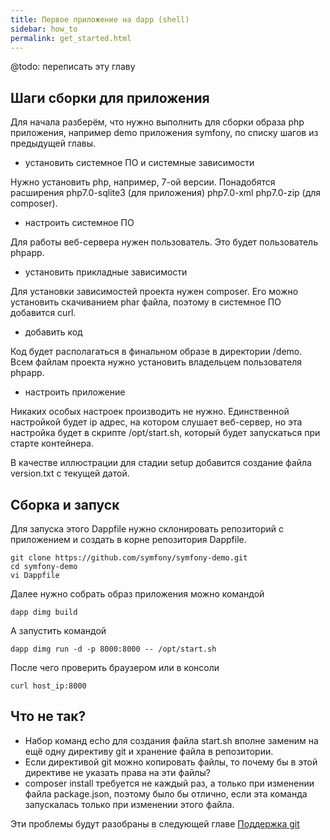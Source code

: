 ```yaml
---
title: Первое приложение на dapp (shell)
sidebar: how_to
permalink: get_started.html
---
```


@todo: переписать эту главу


## Шаги сборки для приложения

Для начала разберём, что нужно выполнить для сборки образа php приложения, например demo приложения symfony, по списку шагов из предыдущей главы.

- установить системное ПО и системные зависимости

Нужно установить php, например, 7-ой версии. Понадобятся расширения php7.0-sqlite3 (для приложения) php7.0-xml php7.0-zip (для composer).

- настроить системное ПО

Для работы веб-сервера нужен пользователь. Это будет пользователь phpapp.

- установить прикладные зависимости

Для установки зависимостей проекта нужен composer. Его можно установить скачиванием phar файла, поэтому в системное ПО добавится curl.

- добавить код

Код будет располагаться в финальном образе в директории /demo. Всем файлам проекта нужно установить владельцем пользователя phpapp.

- настроить приложение

Никаких особых настроек производить не нужно. Единственной настройкой будет ip адрес, на котором  слушает веб-сервер, но эта настройка будет в скрипте /opt/start.sh, который будет запускаться при старте контейнера.

В качестве иллюстрации для стадии setup добавится создание файла version.txt с текущей датой.

## Сборка и запуск

Для запуска этого Dappfile нужно склонировать репозиторий с приложением и создать в корне репозитория Dаppfile.

```
git clone https://github.com/symfony/symfony-demo.git
cd symfony-demo
vi Dappfile
```

Далее нужно собрать образ приложения можно командой

```
dapp dimg build
```

А запустить командой

```
dapp dimg run -d -p 8000:8000 -- /opt/start.sh
```

После чего проверить браузером или в консоли

```
curl host_ip:8000
```


## Что не так?

* Набор команд echo для создания файла start.sh вполне заменим на ещё одну директиву git и хранение файла в репозитории.
* Если директивой git можно копировать файлы, то почему бы в этой директиве не указать права на эти файлы?
* composer install требуется не каждый раз, а только при изменении файла package.json, поэтому было бы отлично, если эта команда запускалась только при изменении этого файла.

Эти проблемы будут разобраны в следующей главе [Поддержка git](git_for_build.html)
